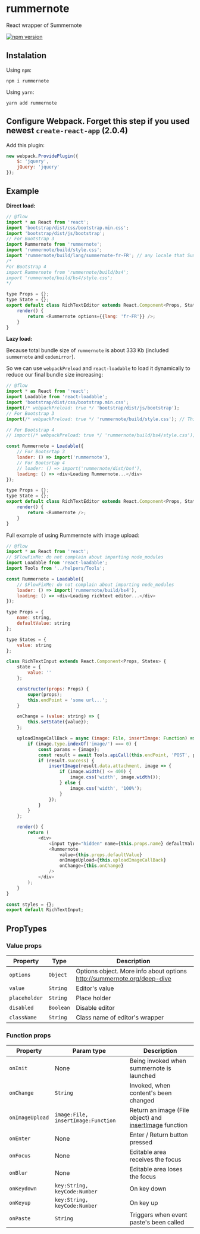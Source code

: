 # rummernote

React wrapper of Summernote

[![npm version](https://badge.fury.io/js/rummernote.svg)](https://badge.fury.io/js/rummernote)

## Instalation

Using `npm`:

```
npm i rummernote
```

Using `yarn`:

```
yarn add rummernote
```

## Configure Webpack. Forget this step if you used newest `create-react-app` (2.0.4) 

Add this plugin:

```javascript
new webpack.ProvidePlugin({
    $: 'jquery',
    jQuery: 'jquery'
});
```

## Example

**Direct load:**

```javascript
// @flow
import * as React from 'react';
import 'bootstrap/dist/css/bootstrap.min.css';
import 'bootstrap/dist/js/bootstrap';
// For Bootstrap 3
import Rummernote from 'rummernote';
import 'rummernote/build/style.css';
import 'rummernote/build/lang/summernote-fr-FR'; // any locale that Summernote supported
/*
For Bootstrap 4
import Rummernote from 'rummernote/build/bs4';
import 'rummernote/build/bs4/style.css';
*/

type Props = {};
type State = {};
export default class RichTextEditor extends React.Component<Props, State> {
    render() {
        return <Rummernote options={{lang: 'fr-FR'}} />;
    }
}
```

**Lazy load:**

Because total bundle size of `rummernote` is about 333 Kb (included `summernote` and `codemirror`).

So we can use `webpackPreload` and `react-loadable` to load it dynamically to reduce our final bundle size increasing:

```javascript
// @flow
import * as React from 'react';
import Loadable from 'react-loadable';
import 'bootstrap/dist/css/bootstrap.min.css';
import(/* webpackPreload: true */ 'bootstrap/dist/js/bootstrap');
// For Bootstrap 3
import(/* webpackPreload: true */ 'rummernote/build/style.css'); // This one can put in root Component

// For Bootstrap 4
// import(/* webpackPreload: true */ 'rummernote/build/bs4/style.css');

const Rummernote = Loadable({
    // For Bootsrtap 3
    loader: () => import('rummernote'),
    // For Bootsrtap 4
    // loader: () => import('rummernote/dist/bs4'),
    loading: () => <div>Loading Rummernote...</div>
});

type Props = {};
type State = {};
export default class RichTextEditor extends React.Component<Props, State> {
    render() {
        return <Rummernote />;
    }
}
```

Full example of using Rummernote with image upload:

```javascript
// @flow
import * as React from 'react';
// $FlowFixMe: do not complain about importing node_modules
import Loadable from 'react-loadable';
import Tools from '../helpers/Tools';

const Rummernote = Loadable({
    // $FlowFixMe: do not complain about importing node_modules
    loader: () => import('rummernote/build/bs4'),
    loading: () => <div>Loading richtext editor...</div>
});

type Props = {
    name: string,
    defaultValue: string
};

type States = {
    value: string
};

class RichTextInput extends React.Component<Props, States> {
    state = {
        value: ''
    };

    constructor(props: Props) {
        super(props);
        this.endPoint = 'some url...';
    }

    onChange = (value: string) => {
        this.setState({value});
    };

    uploadImageCallBack = async (image: File, insertImage: Function) => {
        if (image.type.indexOf('image/') === 0) {
            const params = {image};
            const result = await Tools.apiCall(this.endPoint, 'POST', params);
            if (result.success) {
                insertImage(result.data.attachment, image => {
                    if (image.width() <= 400) {
                        image.css('width', image.width());
                    } else {
                        image.css('width', '100%');
                    }
                });
            }
        }
    };

    render() {
        return (
            <div>
                <input type="hidden" name={this.props.name} defaultValue={this.state.value} />
                <Rummernote
                    value={this.props.defaultValue}
                    onImageUpload={this.uploadImageCallBack}
                    onChange={this.onChange}
                />
            </div>
        );
    }
}

const styles = {};
export default RichTextInput;
```

## PropTypes

### Value props

| Property      | Type      | Description                                                             |
| ------------- | --------- | ----------------------------------------------------------------------- |
| `options`     | `Object`  | Options object. More info about options http://summernote.org/deep-dive |
| `value`       | `String`  | Editor's value                                                          |
| `placeholder` | `String`  | Place holder                                                            |
| `disabled`    | `Boolean` | Disable editor                                                          |
| `className`   | `String`  | Class name of editor's wrapper                                          |

### Function props

| Property        | Param type                         | Description                                                                                             |
| --------------- | ---------------------------------- | ------------------------------------------------------------------------------------------------------- |
| `onInit`        | None                               | Being invoked when summernote is launched                                                               |
| `onChange`      | `String`                           | Invoked, when content's been changed                                                                    |
| `onImageUpload` | `image:File, insertImage:Function` | Return an image (File object) and [insertImage](https://summernote.org/deep-dive/#insertimage) function |
| `onEnter`       | None                               | Enter / Return button pressed                                                                           |
| `onFocus`       | None                               | Editable area receives the focus                                                                        |
| `onBlur`        | None                               | Editable area loses the focus                                                                           |
| `onKeydown`     | `key:String, keyCode:Number`       | On key down                                                                                             |
| `onKeyup`       | `key:String, keyCode:Number`       | On key up                                                                                               |
| `onPaste`       | `String`                           | Triggers when event paste's been called                                                                 |
